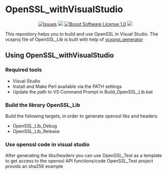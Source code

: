 OpenSSL_withVisualStudio
==================

<p align="center">
    <a href="https://github.com/imahjoub/OpenSSL_withVisualStudio/issues?q=is%3Aissue+is%3Aopen+sort%3Aupdated-desc">
        <img src="https://custom-icon-badges.herokuapp.com/github/issues-raw/imahjoub/OpenSSL_withVisualStudio?logo=github" alt="Issues" /></a>
    <a href="https://github.com/imahjoub/OpenSSL_withVisualStudio" alt="GitHub code size in bytes">
        <img src="https://img.shields.io/github/languages/code-size/imahjoub/OpenSSL_withVisualStudio" /></a>
    <a href="https://github.com/imahjoub/OpenSSL_withVisualStudio/blob/main/LICENSE_1_0.txt">
        <img src="https://img.shields.io/badge/license-BSL%201.0-blue.svg" alt="Boost Software License 1.0"></a>
    <a href="https://github.com/imahjoub/OpenSSL_withVisualStudio" alt="Activity">
        <img src="https://img.shields.io/github/commit-activity/y/imahjoub/OpenSSL_withVisualStudio" /></a>
</p>

This repository helps you to build and use OpenSSL in Visual Studio.
The vcxproj file of OpenSSL_Lib is built with help of [vcxproj_generator](https://github.com/imahjoub/vcxproj_generator)

## Using OpenSSL_withVisualStudio

### Required tools
  - Visual Studio
  - Install and Make Perl available via the PATH settings
  - Update the path to VS Command Prompt in Build_OpenSSL_Lib.bat

### Build the library OpenSSL_Lib
Build the following targets, in order to generate openssl libs and headers
  - OpenSSL_Lib_Debug
  - OpenSSL_Lib_Release

### Use openssl code in visual studio
After generating the libs/headers you can use OpenSSL_Test as a template to get access to the openssl API functions/code
OpenSSL_Test project provids an sha256 example
